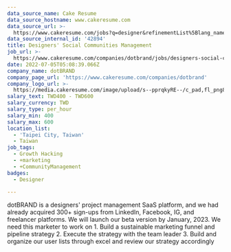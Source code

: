 ```yaml
---
data_source_name: Cake Resume
data_source_hostname: www.cakeresume.com
data_source_url: >-
  https://www.cakeresume.com/jobs?q=designer&refinementList%5Blang_name%5D%5B0%5D=English&refinementList%5Bsalary_type%5D=per_year
data_source_internal_id: '42894'
title: Designers' Social Communities Management
job_url: >-
  https://www.cakeresume.com/companies/dotbrand/jobs/designers-social-communities-management
date: 2022-07-05T05:08:39.066Z
company_name: dotBRAND
company_page_url: 'https://www.cakeresume.com/companies/dotbrand'
company_logo_url: >-
  https://media.cakeresume.com/image/upload/s--pprqkyRE--/c_pad,fl_png8,h_200,w_200/v1656997054/fhsbkuk5i9ontl37knbz.png
salary_text: TWD400 - TWD600
salary_currency: TWD
salary_type: per_hour
salary_min: 400
salary_max: 600
location_list:
  - 'Taipei City, Taiwan'
  - Taiwan
job_tags:
  - Growth Hacking
  - +marketing
  - +CommunityManagement
badges:
  - Designer

---
```


dotBRAND is a designers' project management SaaS platform, and we had already acquired 300+ sign-ups from LinkedIn, Facebook, IG, and freelancer platforms. We will launch our beta version by January, 2023. We need this marketer to work on 1. Build a sustainable marketing funnel and pipeline strategy 2. Execute the strategy with the team leader 3. Build and organize our user lists through excel and review our strategy accordingly